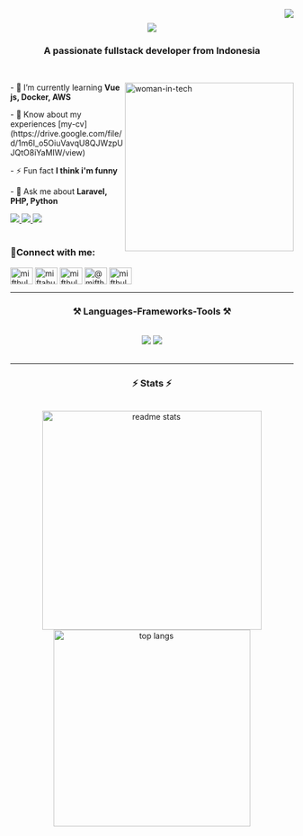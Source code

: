 <img
  align="right"
  src="https://visitor-badge.laobi.icu/badge?page_id=mifthulynp07.mifthulyn07"
/>

<h1 align="center">
  <img
    src="https://readme-typing-svg.herokuapp.com/?font=Righteous&size=35&center=true&vCenter=true&width=500&height=70&color=F59E0B&duration=4000&lines=Hi+There!+👋;+I'm+Miftahul+Ulyana+Hutabarat!;"
  />
</h1>

<h3 align="center">A passionate fullstack developer from Indonesia</h3>

<br />

<div>
  <div>
    <img
      src="https://gifdb.com/images/high/cartoon-character-louise-belcher-coding-is-fun-ctmkcciuc1gyxos2.gif"
      alt="woman-in-tech"
      width="300"
      align="right"
    />
  </div>
  <div>
    <p>- 🌱 I’m currently learning <b>Vue js, Docker, AWS</b></p>
    <p>
      - 📄 Know about my experiences
      [my-cv](https://drive.google.com/file/d/1m6I_o5OiuVavqU8QJWzpUJQtO8iYaMIW/view)
    </p>
    <p>- ⚡ Fun fact <b>I think i'm funny</b></p>
    <p>- 💬 Ask me about <b>Laravel, PHP, Python</b></p>
  </div>
</div>

<div>
  <a href="mailto:mifthulyn07@gmail.com">
    <img
      src="https://img.shields.io/badge/Gmail-333333?style=for-the-badge&logo=gmail&logoColor=red"
    />
  </a>
  <a href="https://linkedin.com/in/miftahul-ulyana-hutabarat" target="_blank">
    <img
      src="https://img.shields.io/badge/LinkedIn-0077B5?style=for-the-badge&logo=linkedin&logoColor=white"
      target="_blank"
    />
  </a>
  <a
    href="https://mifthulyn07.github.io/portofolio-with-tailwind"
    target="_blank"
  >
    <img
      src="https://img.shields.io/badge/Portfolio-FF5722?style=for-the-badge&logo=todoist&logoColor=white"
      target="_blank"
    />
    <!-- sqlite, safari, google-chrome are other good icon options -->
  </a>
</div>

<br />

<h3>🧲Connect with me:</h3>
<p>
  <a href="https://twitter.com/mifthulyn07" target="blank"
    ><img
      align="center"
      src="https://raw.githubusercontent.com/rahuldkjain/github-profile-readme-generator/master/src/images/icons/Social/twitter.svg"
      alt="mifthulyn07"
      height="30"
      width="40"
  /></a>
  <a href="https://linkedin.com/in/miftahul-ulyana-hutabarat" target="blank"
    ><img
      align="center"
      src="https://raw.githubusercontent.com/rahuldkjain/github-profile-readme-generator/master/src/images/icons/Social/linked-in-alt.svg"
      alt="miftahul-ulyana-hutabarat"
      height="30"
      width="40"
  /></a>
  <a href="https://instagram.com/mifthulyn07" target="blank"
    ><img
      align="center"
      src="https://raw.githubusercontent.com/rahuldkjain/github-profile-readme-generator/master/src/images/icons/Social/instagram.svg"
      alt="mifthulyn07"
      height="30"
      width="40"
  /></a>
  <a href="https://medium.com/@mifthulyn07" target="blank"
    ><img
      align="center"
      src="https://raw.githubusercontent.com/rahuldkjain/github-profile-readme-generator/master/src/images/icons/Social/medium.svg"
      alt="@mifthulyn07"
      height="30"
      width="40"
  /></a>
  <a href="https://www.hackerrank.com/mifthulyn07" target="blank"
    ><img
      align="center"
      src="https://raw.githubusercontent.com/rahuldkjain/github-profile-readme-generator/master/src/images/icons/Social/hackerrank.svg"
      alt="mifthulyn07"
      height="30"
      width="40"
  /></a>
</p>

<hr />

<h3 align="center">⚒️ Languages-Frameworks-Tools ⚒️</h3>
<br />
<div align="center">
  <img
    src="https://skillicons.dev/icons?i=html,css,tailwind,bootstrap,javascript,jquery,php,mysql"
  />
  <img
    src="https://skillicons.dev/icons?i=java,python,cpp,vscode,github,git,figma,laravel,postman,firebase"
  /><br /><br />
</div>

<hr />

<h3 align="center">⚡ Stats ⚡</h3>
<br />
<div align="center">
  <img
    width="390"
    src="https://streak-stats.demolab.com/?user=mifthulyn07&theme=omni&border_radius=10&size_weight=0.5&count_weight=0.5)](https://git.io/streak-stats"
    alt="readme stats"
  />
  <img
    width="350"
    src="https://github-readme-stats-salesp07.vercel.app/api/top-langs/?username=mifthulyn07&hide=HTML&langs_count=8&layout=compact&theme=vision-friendly-dark&border_radius=10&size_weight=0.5&count_weight=0.5&exclude_repo=github-readme-stats"
    alt="top langs"
  />
</div>
